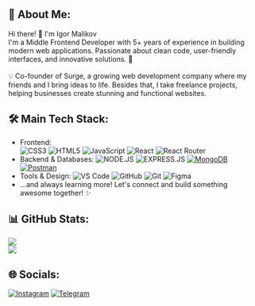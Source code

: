 ## 💫 About Me:
Hi there! 👋 I'm Igor Malikov<br>I'm a Middle Frontend Developer with 5+ years of experience in building modern web applications. Passionate about clean code, user-friendly interfaces, and innovative solutions. 🚀<br><br>💡 Co-founder of Surge, a growing web development company where my friends and I bring ideas to life. Besides that, I take freelance projects, helping businesses create stunning and functional websites.

## 🛠 Main Tech Stack:
- Frontend: <br>
![CSS3](https://img.shields.io/badge/css3-%231572B6.svg?style=flat&logo=css3&logoColor=white) ![HTML5](https://img.shields.io/badge/html5-%23E34F26.svg?style=flat&logo=html5&logoColor=white) ![JavaScript](https://img.shields.io/badge/javascript-%23323330.svg?style=flat&logo=javascript&logoColor=%23F7DF1E) ![React](https://img.shields.io/badge/react-20232a?style=flat&logo=react&logoColor=%2361DAFB) ![React Router](https://img.shields.io/badge/React_Router-CA4245?style=flat&logo=react-router&logoColor=white)
- Backend & Databases:
![NODE.JS](https://img.shields.io/badge/node.js-6DA55F?style=flat&logo=node.js&logoColor=white) ![EXPRESS.JS](https://img.shields.io/badge/express.js-%23404d59.svg?style=flat&logo=express&logoColor=%2361DAFB) [![MongoDB](https://img.shields.io/badge/mongodb-%234ea94b.svg?style=flat&logo=mongodb&logoColor=white)](https://www.mongodb.com/) [![Postman](https://img.shields.io/badge/postman-%23FF6C37.svg?style=flat&logo=postman&logoColor=white)](https://www.postman.com/)
- Tools & Design:
![VS Code](https://img.shields.io/badge/Visual%20Studio%20Code-0078d7.svg?style=flat&logo=visual-studio-code&logoColor=white) ![GitHub](https://img.shields.io/badge/github-%23121011.svg?style=flat&logo=github&logoColor=white) ![Git](https://img.shields.io/badge/git-%23F05033.svg?style=flat&logo=git&logoColor=white)  ![Figma](https://img.shields.io/badge/figma-%23F24E1E.svg?style=flat&logo=figma&logoColor=white)
- ...and always learning more!
Let's connect and build something awesome together! ✨

## 📊 GitHub Stats:
![](https://github-readme-stats-eight-theta.vercel.app/api/top-langs/?username=Mea6ea6&hide_border=true&cache_seconds=1800&layout=compact&langs_count=8&theme=dark) <br>
![](https://github-readme-stats-eight-theta.vercel.app/api?username=Mea6ea6&show_icons=true&theme=dark&include_all_commits=true&count_private=true&hide_border=true)

## 🌐 Socials:
[![Instagram](https://img.shields.io/badge/-mea6ea6-2CA5E0?style=flat&logo=telegram&logoColor=white)](https://t.me/mea6ea6) 
[![Telegram](https://img.shields.io/badge/-mea6ea6-E4405F?style=flat&logo=Instagram&logoColor=white)](https://instagram.com/mea6ea6) 
